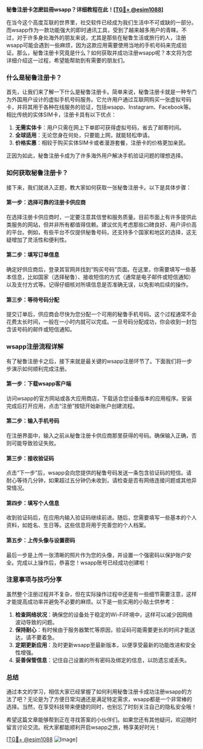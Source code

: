 **秘鲁注册卡怎麽註冊wsapp？详细教程在此！[[TG💪+ @esim1088](https://t.me/s/esim1088)]**

在当今这个高度互联的世界里，社交软件已经成为我们生活中不可或缺的一部分。而wsapp作为一款功能强大的即时通讯工具，受到了越来越多用户的青睐。不过，对于许多身处海外的朋友来说，尤其是那些在秘鲁生活或旅行的人，注册wsapp可能会遇到一些麻烦，因为这款应用需要使用当地的手机号码来完成验证。那么，秘鲁注册卡究竟是什么？如何获取并成功注册wsapp呢？本文将为您详细介绍这一过程，希望能帮助到有需要的朋友们。

### 什么是秘鲁注册卡？

首先，让我们来了解一下什么是秘鲁注册卡。简单来说，秘鲁注册卡就是一种专门为外国用户设计的虚拟手机号码服务。它允许用户通过互联网购买一张虚拟号码卡，并将其用于各种在线服务的验证，包括wsapp、Instagram、Facebook等。相比传统的实体SIM卡，注册卡具有以下优点：

1. **无需实体卡**：用户只需在网上下单即可获得虚拟号码，省去了邮寄时间。
2. **全球适用**：无论您身在何处，只要能上网，就能轻松申请。
3. **价格实惠**：相较于购买实体SIM卡或者漫游套餐，注册卡的价格更加亲民。

正因为如此，秘鲁注册卡成为了许多海外用户解决手机验证问题的理想选择。

### 如何获取秘鲁注册卡？

接下来，我们就进入正题，教大家如何获取一张秘鲁注册卡。以下是具体步骤：

#### 第一步：选择可靠的注册卡供应商

在选择注册卡供应商时，一定要注意其信誉和服务质量。目前市面上有许多提供此类服务的网站，但并非所有都值得信赖。建议优先考虑那些口碑良好、用户评价高的平台。例如，有些平台不仅提供秘鲁号码，还支持多个国家和地区的选择，这无疑增加了灵活性和便利性。

#### 第二步：填写订单信息

确定好供应商后，登录其官网并找到“购买号码”页面。在这里，你需要填写一些基本信息，比如国家（选择秘鲁）、接收短信的方式（通常是电子邮件或短信通知）以及支付方式等。记得仔细核对所填信息是否准确无误，以免影响后续的操作。

#### 第三步：等待号码分配

提交订单后，供应商会尽快为您分配一个可用的秘鲁手机号码。这个过程通常不会花费太长时间，一般在一小时内就可以完成。一旦号码分配成功，你会收到一封包含该号码的邮件或短信通知。

### wsapp注册流程详解

有了秘鲁注册卡之后，接下来就是最关键的wsapp注册环节了。下面我们将一步步演示如何顺利完成注册。

#### 第一步：下载wsapp客户端

访问wsapp的官方网站或各大应用商店，下载适合您设备版本的应用程序。安装完成后打开应用，点击“注册”按钮开始新账户创建流程。

#### 第二步：输入手机号码

在注册界面中，输入之前从秘鲁注册卡供应商那里获得的号码。确保输入正确，否则可能导致验证失败。

#### 第三步：接收验证码

点击“下一步”后，wsapp会向您提供的秘鲁号码发送一条包含验证码的短信。请耐心等待几分钟，如果超过五分钟仍未收到，请检查是否有网络连接问题或其他异常情况。

#### 第四步：填写个人信息

收到验证码后，在应用内输入验证码继续前进。随后，您需要填写一些基本的个人资料，如姓名、生日等。这些信息将用于完善您的个人档案。

#### 第五步：上传头像与设置密码

最后一步是上传一张清晰的照片作为您的头像，并设置一个强密码以保护账户安全。完成以上操作后，恭喜您！wsapp账号已经成功创建啦！

### 注意事项与技巧分享

虽然整个注册过程并不复杂，但在实际操作过程中还是有一些细节需要注意，这样才能提高成功率并避免不必要的麻烦。以下是一些实用的小贴士供参考：

1. **检查网络状况**：确保您的设备处于稳定的Wi-Fi环境中，这样可以减少因网络波动导致的问题。
2. **保持耐心**：有时候由于服务器繁忙等原因，验证码可能需要更长的时间才能送达，请不要着急。
3. **定期更新应用**：及时更新wsapp至最新版本，以便享受最新的功能改进和安全性增强。
4. **妥善保管信息**：记住自己设置的所有密码及绑定的信息，以防遗忘或丢失。

### 总结

通过本文的学习，相信大家已经掌握了如何利用秘鲁注册卡成功注册wsapp的方法了吧？无论是为了方便日常沟通还是满足特定需求，wsapp都是一个非常棒的选择。当然，在享受科技带来便捷的同时，也别忘了时刻关注自己的隐私安全哦！

希望这篇文章能够帮到正在寻找答案的小伙伴们。如果您还有其他疑问，欢迎随时留言讨论交流。祝大家都能顺利开启wsapp之旅，畅享美好时光！

[[TG💪+ @esim1088](https://t.me/s/esim1088) ![Image](https://i.postimg.cc/4NQfJmqS/Snipaste-2025-05-13-00-14-12.png)]